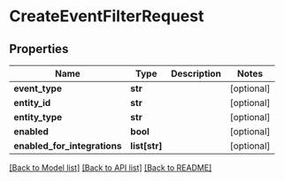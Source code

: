 # CreateEventFilterRequest

## Properties
Name | Type | Description | Notes
------------ | ------------- | ------------- | -------------
**event_type** | **str** |  | [optional] 
**entity_id** | **str** |  | [optional] 
**entity_type** | **str** |  | [optional] 
**enabled** | **bool** |  | [optional] 
**enabled_for_integrations** | **list[str]** |  | [optional] 

[[Back to Model list]](../README.md#documentation-for-models) [[Back to API list]](../README.md#documentation-for-api-endpoints) [[Back to README]](../README.md)

